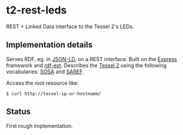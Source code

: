 # t2-rest-leds
REST + Linked Data interface to the Tessel 2's LEDs.

## Implementation details
Serves RDF, eg. in [JSON-LD](http://json-ld.org/), on a REST interface. Built on the [Express](http://expressjs.com/) framework and [rdf-ext](http://github.com/rdf-ext). Describes the [Tessel 2](http://tessel.io/) using the following vocabularies: [SOSA](http://w3c.github.io/sdw/ssn/) and [SAREF](http://ontology.tno.nl/saref/).

Access the root resource like:
````
$ curl http://tessel-ip-or-hostname/
````

## Status
First rough implementation.
